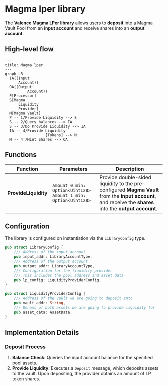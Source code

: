 # Magma lper library

The **Valence Magma LPer library** allows users to **deposit** into a Magma Vault Pool from an **input account** and receive shares into an **output account**.

## High-level flow

```mermaid
---
title: Magma lper
---
graph LR
  IA((Input
      Account))
  OA((Output
          Account))
  P[Processor]
  S[Magma
      Liquidity
      Provider]
  M[Magma Vault]
  P -- 1/Provide Liquidity --> S
  S -- 2/Query balances --> IA
  S -- 3/Do Provide Liquidity --> IA
  IA -- 4/Provide Liquidity
                  [Tokens] --> M
  M -- 4'/Mint Shares --> OA

```
## Functions

| Function    | Parameters | Description |
|-------------|------------|-------------|
| **ProvideLiquidity** | `amount_0_min: Option<Uint128>` <br>`amount_1_min: Option<Uint128>` | Provide double-sided liquidity to the pre-configured **Magma Vault** from the **input account**, and receive the **shares** into the **output account**. |

## Configuration

The library is configured on instantiation via the `LibraryConfig` type.

```rust
pub struct LibraryConfig {
    /// Address of the input account 
    pub input_addr: LibraryAccountType,
    /// Address of the output account 
    pub output_addr: LibraryAccountType,
    /// Configuration for the liquidity provider
    /// This includes the pool address and asset data
    pub lp_config: LiquidityProviderConfig,
}

pub struct LiquidityProviderConfig {
    /// Address of the vault we are going to deposit into
    pub vault_addr: String,
    /// Denoms of both assets we are going to provide liquidity for
    pub asset_data: AssetData,
}
```

## Implementation Details

### Deposit Process

1. **Balance Check**: Queries the input account balance for the specified pool assets.
2. **Provide Liquidity**: Executes a `Deposit` message, which deposits assets to the vault. Upon depositing, the provider obtains an amount of LP token shares.


